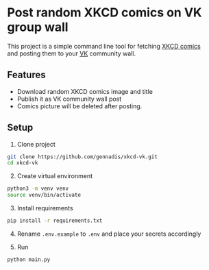 # Post random XKCD comics on VK group wall

This project is a simple command line tool for fetching [XKCD comics](https://xkcd.com/)  
and posting them to your [VK](https://vk.com/) community wall.

## Features
- Download random XKCD comics image and title
- Publish it as VK community wall post
- Comics picture will be deleted after posting.

## Setup
1. Clone project
```bash
git clone https://github.com/gennadis/xkcd-vk.git
cd xkcd-vk
```

2. Create virtual environment
```bash
python3 -m venv venv
source venv/bin/activate
```

3. Install requirements
```bash
pip install -r requirements.txt
```

4. Rename `.env.example` to `.env` and place your secrets accordingly

5. Run
```bash
python main.py
```
